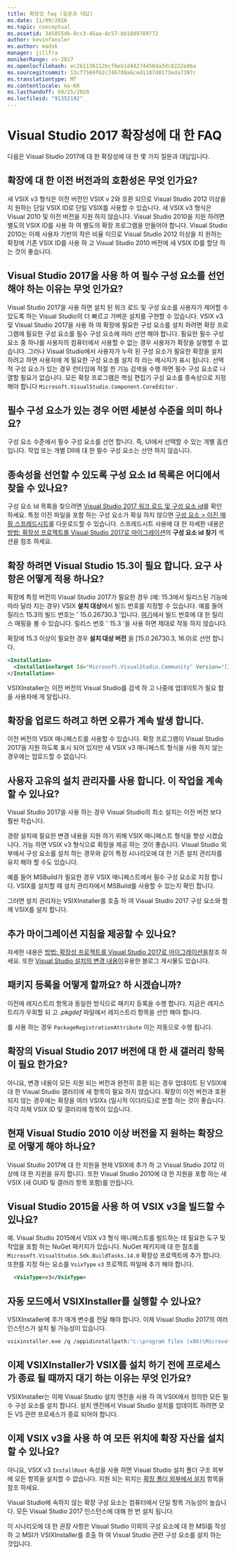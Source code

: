 ```yaml
---
title: 확장성 faq (질문과 대답)
ms.date: 11/09/2016
ms.topic: conceptual
ms.assetid: 345855db-0cc3-45aa-8c57-bb18d9789772
author: kevinfansler
ms.author: madsk
manager: jillfra
monikerRange: vs-2017
ms.openlocfilehash: ec2b1136112bcf6eb1d44274450da3dc8222e86a
ms.sourcegitcommit: 13cf7569f62c746708a6ced1187d8173eda7397c
ms.translationtype: MT
ms.contentlocale: ko-KR
ms.lasthandoff: 09/25/2020
ms.locfileid: "91352192"
---
```

# <a name="faq-for-visual-studio-2017-extensibility"></a>Visual Studio 2017 확장성에 대 한 FAQ

다음은 Visual Studio 2017에 대 한 확장성에 대 한 몇 가지 질문과 대답입니다.

## <a name="what-is-the-backwards-compatibility-story-for-extensions"></a>확장에 대 한 이전 버전과의 호환성은 무엇 인가요?

새 VSIX v3 형식은 이전 버전인 VSIX v 2와 호환 되므로 Visual Studio 2012 이상을 지 원하는 단일 VSIX ID로 단일 VSIX를 사용할 수 있습니다. 새 VSIX v3 형식은 Visual 2010 및 이전 버전을 지원 하지 않습니다. Visual Studio 2010을 지원 하려면 별도의 VSIX ID를 사용 하 여 별도의 확장 프로그램을 만들어야 합니다. Visual Studio 2010는 이제 사용자 기반의 작은 비율 이므로 Visual Studio 2012 이상을 지 원하는 확장에 기존 VSIX ID를 사용 하 고 Visual Studio 2010 버전에 새 VSIX ID를 할당 하는 것이 좋습니다.

## <a name="why-do-i-need-to-declare-prerequisites-with-visual-studio-2017"></a>Visual Studio 2017을 사용 하 여 필수 구성 요소를 선언 해야 하는 이유는 무엇 인가요?

Visual Studio 2017을 사용 하면 설치 된 워크 로드 및 구성 요소를 사용자가 제어할 수 있도록 하는 Visual Studio의 더 빠르고 가벼운 설치를 구현할 수 있습니다. VSIX v3 및 Visual Studio 2017을 사용 하 여 확장에 필요한 구성 요소를 설치 하려면 확장 프로그램에 필요한 구성 요소를 필수 구성 요소에 따라 선언 해야 합니다. 필요한 필수 구성 요소 중 하나를 사용자의 컴퓨터에서 사용할 수 없는 경우 사용자가 확장을 실행할 수 없습니다. 그러나 Visual Studio에서 사용자가 누락 된 구성 요소가 필요한 확장을 설치 하려고 하면 사용자에 게 필요한 구성 요소를 설치 하 라는 메시지가 표시 됩니다. 선택적 구성 요소가 있는 경우 런타임에 적절 한 기능 검색을 수행 하면 필수 구성 요소로 나열할 필요가 없습니다. 모든 확장 프로그램은 핵심 편집기 구성 요소를 종속성으로 지정 해야 합니다 `Microsoft.VisualStudio.Component.CoreEditor` .

## <a name="when-you-say-prerequisite-what-level-of-granularity-do-you-mean"></a>필수 구성 요소가 있는 경우 어떤 세분성 수준을 의미 하나요?

구성 요소 수준에서 필수 구성 요소를 선언 합니다. 즉, UI에서 선택할 수 있는 개별 옵션입니다. 작업 또는 개별 Dll에 대 한 필수 구성 요소는 선언 하지 않습니다.

## <a name="where-do-i-find-a-list-of-component-ids-so-i-can-declare-dependencies"></a>종속성을 선언할 수 있도록 구성 요소 Id 목록은 어디에서 찾을 수 있나요?

구성 요소 Id 목록을 찾으려면 [Visual Studio 2017 워크 로드 및 구성 요소 id](../install/workload-and-component-ids.md?view=vs-2019&preserve-view=true)를 확인 하세요. 특정 이진 파일을 포함 하는 구성 요소가 확실 하지 않으면 [구성 요소 > 이진 매핑 스프레드시트](https://aka.ms/vs2017componentid-binaries)를 다운로드할 수 있습니다. 스프레드시트 사용에 대 한 자세한 내용은 [방법: 확장성 프로젝트를 Visual Studio 2017로 마이그레이션](how-to-migrate-extensibility-projects-to-visual-studio-2017.md)의 **구성 요소 id 찾기** 섹션을 참조 하세요.

## <a name="my-extension-requires-visual-studio-153-how-do-i-enforce-that-requirement"></a>확장 하려면 Visual Studio 15.3이 필요 합니다. 요구 사항은 어떻게 적용 하나요?

확장에 특정 버전의 Visual Studio 2017가 필요한 경우 (예: 15.3에서 릴리스된 기능에 따라 달라 지는 경우) VSIX **설치 대상**에서 빌드 번호를 지정할 수 있습니다. 예를 들어 릴리스 15.3의 빌드 번호는 ' 15.0.26730.3 '입니다. [여기](../install/visual-studio-build-numbers-and-release-dates.md)에서 빌드 번호에 대 한 릴리스 매핑을 볼 수 있습니다. 릴리스 번호 ' 15.3 '을 사용 하면 제대로 작동 하지 않습니다.

확장에 15.3 이상이 필요한 경우 **설치 대상 버전** 을 [15.0.26730.3, 16.0)로 선언 합니다.

```xml
<Installation>
  <InstallationTarget Id="Microsoft.VisualStudio.Community" Version="[15.0.26730.3, 16.0)" />
</Installation>
```

VSIXInstaller는 이전 버전의 Visual Studio를 검색 하 고 나중에 업데이트가 필요 함을 사용자에 게 알립니다.

## <a name="i-keep-getting-an-error-when-i-try-to-upload-my-extension"></a>확장을 업로드 하려고 하면 오류가 계속 발생 합니다.

이전 버전의 VSIX 매니페스트를 사용할 수 있습니다. 확장 프로그램이 Visual Studio 2017을 지원 하도록 표시 되어 있지만 새 VSIX v3 매니페스트 형식을 사용 하지 않는 경우에는 업로드할 수 없습니다.

## <a name="i-use-my-own-installer-can-i-continue-to-do-that"></a>사용자 고유의 설치 관리자를 사용 합니다. 이 작업을 계속할 수 있나요?

Visual Studio 2017을 사용 하는 경우 Visual Studio의 최소 설치는 이전 버전 보다 훨씬 작습니다.

경량 설치에 필요한 변경 내용을 지원 하기 위해 VSIX 매니페스트 형식을 향상 시켰습니다. 가능 하면 VSIX v3 형식으로 확장을 제공 하는 것이 좋습니다. Visual Studio 외부에서 구성 요소를 설치 하는 경우와 같이 특정 시나리오에 대 한 기존 설치 관리자를 유지 해야 할 수도 있습니다.

예를 들어 MSBuild가 필요한 경우 VSIX 매니페스트에서 필수 구성 요소로 지정 합니다. VSIX를 설치할 때 설치 관리자에서 MSBuild를 사용할 수 있는지 확인 합니다.

그러면 설치 관리자는 VSIXInstaller를 호출 하 여 Visual Studio 2017 구성 요소와 함께 VSIX를 설치 합니다.

## <a name="can-you-give-me-more-migration-guidance"></a>추가 마이그레이션 지침을 제공할 수 있나요?

자세한 내용은 [방법: 확장성 프로젝트를 Visual Studio 2017로 마이그레이션을](how-to-migrate-extensibility-projects-to-visual-studio-2017.md)참조 하세요. 또한 [Visual Studio 설치의 변경 내용이](https://devblogs.microsoft.com/setup/changes-to-visual-studio-15-setup/)유용한 블로그 게시물도 있습니다.

## <a name="how-do-i-do-package-registration"></a>패키지 등록을 어떻게 할까요? 하 시겠습니까?

이전에 레지스트리 항목과 동일한 방식으로 패키지 등록을 수행 합니다. 지금은 레지스트리가 우회할 되 고 *.pkgdef* 파일에서 레지스트리 항목을 선언 해야 합니다.

를 사용 하는 경우 `PackageRegistrationAttribute` 이는 자동으로 수행 됩니다.

## <a name="will-i-need-a-new-gallery-entry-for-the-visual-studio-2017-version-of-my-extension"></a>확장의 Visual Studio 2017 버전에 대 한 새 갤러리 항목이 필요 한가요?

아니요, 변경 내용이 모든 지원 되는 버전과 완전히 호환 되는 경우 업데이트 된 VSIX에 대 한 Visual Studio 갤러리에 새 항목이 필요 하지 않습니다. 확장이 이전 버전과 호환 되지 않는 경우에는 확장을 여러 VSIXs (일시적 이더라도)로 분할 하는 것이 좋습니다. 각각 자체 VSIX ID 및 갤러리에 항목이 있습니다.

## <a name="what-should-i-do-with-my-extension-that-currently-supports-visual-studio-2010-and-later"></a>현재 Visual Studio 2010 이상 버전을 지 원하는 확장으로 어떻게 해야 하나요?

Visual Studio 2017에 대 한 지원을 현재 VSIX에 추가 하 고 Visual Studio 2012 이상에 대 한 지원을 유지 합니다. 또한 Visual Studio 2010에 대 한 지원을 포함 하는 새 VSIX (새 GUID 및 갤러리 항목 포함)를 만듭니다.

## <a name="can-i-build-a-vsix-v3-with-visual-studio-2015"></a>Visual Studio 2015을 사용 하 여 VSIX v3을 빌드할 수 있나요?

예. Visual Studio 2015에서 VSIX v3 형식 매니페스트를 빌드하는 데 필요한 도구 및 작업을 포함 하는 NuGet 패키지가 있습니다. NuGet 패키지에 대 한 참조를 `Microsoft.VisualStudio.Sdk.BuildTasks.14.0` 확장성 프로젝트에 추가 합니다. 또한를 지정 하는 요소를 `VsixType` `v3` 프로젝트 파일에 추가 해야 합니다.

```xml
  <VsixType>v3</VsixType>
```

## <a name="can-i-run-the-vsixinstaller-in-quiet-mode"></a>자동 모드에서 VSIXInstaller를 실행할 수 있나요?

VSIXInstaller에 추가 매개 변수를 전달 해야 합니다. 이제 Visual Studio 2017의 여러 인스턴스가 설치 될 가능성이 있습니다.

```bash
vsixinstaller.exe /q /appidinstallpath:"c:\program files (x86)\Microsoft Visual Studio\2017\Enterprise\Common7\IDE\devenv.exe" /appidname:"Visual Studio" /logFile:<path to log file> /skuName:Enterprise /skuVersion:15.0.25810.0 "KendoUI.Mvc.VSPackage.vsix"
```

## <a name="why-does-the-vsixinstaller-now-wait-for-processes-to-exit-before-installing-the-vsix"></a>이제 VSIXInstaller가 VSIX를 설치 하기 전에 프로세스가 종료 될 때까지 대기 하는 이유는 무엇 인가요?

VSIXInstaller는 이제 Visual Studio 설치 엔진을 사용 하 여 VSIX에서 정의한 모든 필수 구성 요소를 설치 합니다. 설치 엔진에서 Visual Studio 설치를 업데이트 하려면 모든 VS 관련 프로세스가 종료 되어야 합니다.

## <a name="can-i-now-install-my-extension-assets-to-any-location-with-vsix-v3"></a>이제 VSIX v3을 사용 하 여 모든 위치에 확장 자산을 설치할 수 있나요?

아니요, VSIX v3 `InstallRoot` 속성을 사용 하면 Visual Studio 설치 폴더 구조 외부에 모든 항목을 설치할 수 없습니다. 지원 되는 위치는 [확장 폴더 외부에서 설치](set-install-root.md) 항목을 참조 하세요.

Visual Studio에 속하지 않는 확장 구성 요소는 컴퓨터에서 단일 항목 가능성이 높습니다. 모든 Visual Studio 2017 인스턴스에 대해 한 번 설치 됩니다.

이 시나리오에 대 한 권장 사항은 Visual Studio 이외의 구성 요소에 대 한 MSI를 작성 하 고 MSI가 VSIXInstaller를 호출 하 여 Visual Studio 관련 구성 요소를 설치 하는 것입니다.
